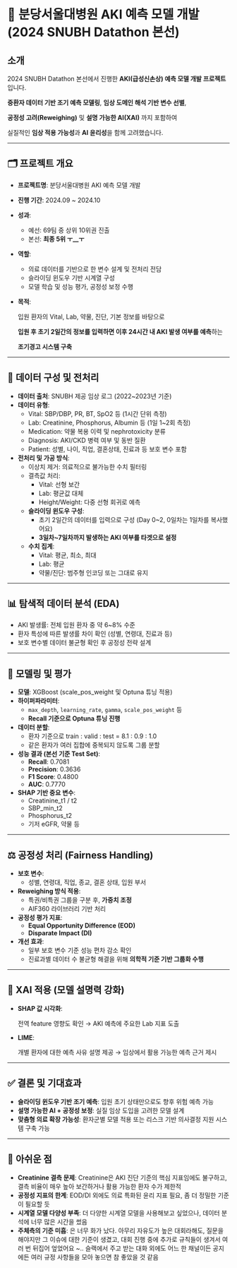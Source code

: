 # 🏥 분당서울대병원 AKI 예측 모델 개발 (2024 SNUBH Datathon 본선)

## 소개

2024 SNUBH Datathon 본선에서 진행한 **AKI(급성신손상) 예측 모델 개발 프로젝트**입니다.

**중환자 데이터 기반 조기 예측 모델링**, **임상 도메인 해석 기반 변수 선별**,

**공정성 고려(Reweighing)** 및 **설명 가능한 AI(XAI)** 까지 포함하여

실질적인 **임상 적용 가능성**과 **AI 윤리성**을 함께 고려했습니다.

---

## 🗂 프로젝트 개요

- **프로젝트명**: 분당서울대병원 AKI 예측 모델 개발
- **진행 기간**: 2024.09 ~ 2024.10
- **성과**:
    - 예선:  69팀 중 상위 10위권 진출
    - 본선: **최종 5위 ㅜ__ㅜ**
- **역할**:
    - 의료 데이터를 기반으로 한 변수 설계 및 전처리 전담
    - 슬라이딩 윈도우 기반 시계열 구성
    - 모델 학습 및 성능 평가, 공정성 보정 수행
- **목적**:
    
    입원 환자의 Vital, Lab, 약물, 진단, 기본 정보를 바탕으로
    
    **입원 후 초기 2일간의 정보를 입력하면 이후 24시간 내 AKI 발생 여부를 예측**하는
    
    **조기경고 시스템 구축**
    

---

## 🧪 데이터 구성 및 전처리

- **데이터 출처**: SNUBH 제공 임상 로그 (2022~2023년 기준)
- **데이터 유형**:
    - Vital: SBP/DBP, PR, BT, SpO2 등 (1시간 단위 측정)
    - Lab: Creatinine, Phosphorus, Albumin 등 (1일 1~2회 측정)
    - Medication: 약물 복용 이력 및 nephrotoxicity 분류
    - Diagnosis: AKI/CKD 병력 여부 및 동반 질환
    - Patient: 성별, 나이, 직업, 결혼상태, 진료과 등 보호 변수 포함
- **전처리 및 가공 방식**:
    - 이상치 제거: 의료적으로 불가능한 수치 필터링
    - 결측값 처리:
        - Vital: 선형 보간
        - Lab: 평균값 대체
        - Height/Weight: 다중 선형 회귀로 예측
    - **슬라이딩 윈도우 구성**:
        - 초기 2일간의 데이터를 입력으로 구성 (Day 0~2, 0일차는 1일차를 복사했어요)
        - **3일차~7일차까지 발생하는 AKI 여부를 타겟으로 설정**
    - **수치 집계**:
        - Vital: 평균, 최소, 최대
        - Lab: 평균
        - 약물/진단: 범주형 인코딩 또는 그대로 유지

---

## 📊 탐색적 데이터 분석 (EDA)

- AKI 발생률: 전체 입원 환자 중 약 6~8% 수준
- 환자 특성에 따른 발생률 차이 확인 (성별, 연령대, 진료과 등)
- 보호 변수별 데이터 불균형 확인 후 공정성 전략 설계

---

## 🤖 모델링 및 평가

- **모델**: XGBoost (scale_pos_weight 및 Optuna 튜닝 적용)
- **하이퍼파라미터**:
    - `max_depth`, `learning_rate`, `gamma`, `scale_pos_weight` 등
    - **Recall 기준으로 Optuna 튜닝 진행**
- **데이터 분할**:
    - 환자 기준으로 train : valid : test = 8.1 : 0.9 : 1.0
    - 같은 환자가 여러 집합에 중복되지 않도록 그룹 분할
- **성능 결과 (본선 기준 Test Set)**:
    - **Recall**: 0.7081
    - **Precision**: 0.3636
    - **F1 Score**: 0.4800
    - **AUC**: 0.7770
- **SHAP 기반 중요 변수**:
    - Creatinine_t1 / t2
    - SBP_min_t2
    - Phosphorus_t2
    - 기저 eGFR, 약물 등

---

## ⚖️ 공정성 처리 (Fairness Handling)

- **보호 변수**:
    - 성별, 연령대, 직업, 종교, 결혼 상태, 입원 부서
- **Reweighing 방식 적용**:
    - 특권/비특권 그룹을 구분 후, **가중치 조정**
    - AIF360 라이브러리 기반 처리
- **공정성 평가 지표**:
    - **Equal Opportunity Difference (EOD)**
    - **Disparate Impact (DI)**
- **개선 효과**:
    - 일부 보호 변수 기준 성능 편차 감소 확인
    - 진료과별 데이터 수 불균형 해결을 위해 **의학적 기준 기반 그룹화 수행**

---

## 🧠 XAI 적용 (모델 설명력 강화)

- **SHAP 값 시각화**:
    
    전역 feature 영향도 확인 → AKI 예측에 주요한 Lab 지표 도출
    
- **LIME**:
    
    개별 환자에 대한 예측 사유 설명 제공 → 임상에서 활용 가능한 예측 근거 제시
    

---

## ✅ 결론 및 기대효과

- **슬라이딩 윈도우 기반 조기 예측**: 입원 초기 상태만으로도 향후 위험 예측 가능
- **설명 가능한 AI + 공정성 보정**: 실질 임상 도입을 고려한 모델 설계
- **맞춤형 의료 확장 가능성**: 환자군별 모델 적용 또는 리스크 기반 의사결정 지원 시스템 구축 가능


---

## 📝 아쉬운 점

- **Creatinine 결측 문제**: Creatinine은 AKI 진단 기준의 핵심 지표임에도 불구하고,
결측 비율이 매우 높아 보간하거나 활용 가능한 환자 수가 제한적
- **공정성 지표의 한계**: EOD/DI 외에도 의료 특화된 윤리 지표 필요, 좀 더 정밀한 기준이 필요할 듯
- **시계열 모델 다양성 부족**: 더 다양한 시계열 모델을 사용해보고 싶었으나, 데이터 분석에 너무 많은 시간을 썼음
- **주체측의 기준 미흡**: 은 너무 화가 났다. 아무리 자유도가 높은 대회라해도, 질문을 해야지만 그 이슈에 대한 기준이 생겼고, 대회 진행 중에 추가로 규칙들이 생겨서 여러 번 뒤집어 엎었어요 ~.. 슬랙에서 주고 받는 대화 외에도 어느 한 채널이든 공지에든 여러 규정 사항들을 모아 놓으면 참 좋았을 것 같음
